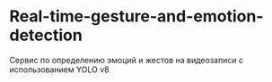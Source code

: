 # Real-time-gesture-and-emotion-detection
Сервис по определению эмоций и жестов на видеозаписи с использованием YOLO v8
